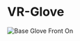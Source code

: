 # VR-Glove
<img src="https://github.com/TjadenWright/VR-Glove/tree/main/Images/FrontViewOfBaseGloveNoAttachments.jpg" alt="Base Glove Front On" title="Base Glove Front On" />
